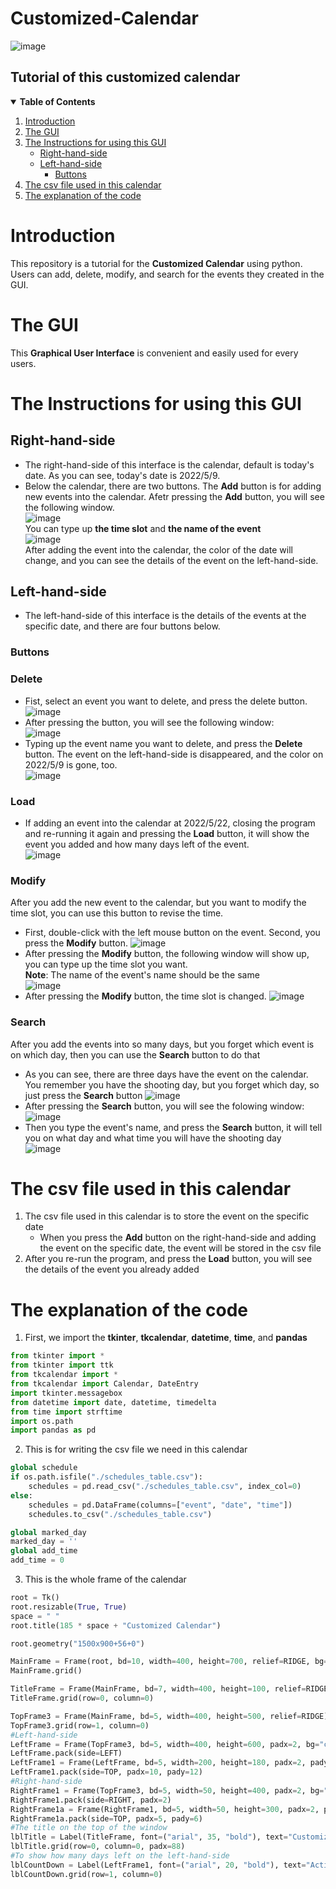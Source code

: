 # Customized-Calendar  
![image](https://user-images.githubusercontent.com/89577799/167335469-d17a9fae-d4cc-44aa-bcde-8d871bd006c7.png)
## Tutorial of this customized calendar
<details open="open">
  <summary><b>Table of Contents</b></summary>
  <ol>
    <li>
      <a href="#introduction">Introduction</a>
    </li>
    <li>
      <a href="#the-gui">The GUI</a> 
    </li>
    <li>
      <a href="#the-instructions-for-using-this-GUI">The Instructions for using this GUI</a>
      <ul>
        <li><a href="#right-hand-side">Right-hand-side</a></li>
        <li><a href="#left-hand-side">Left-hand-side</a>
          <ul>
            <li><a href="#buttons">Buttons</a></li>
          </ul>
        </li>  
      </ul>
    </li>
    <li><a href="#the-csv-file-used-in-this-calendar">The csv file used in this calendar</a></li>
    <li>
      <a href="#the-explanation-of-the-code">The explanation of the code</a> 
    </li>
  </ol>
</details>

# __Introduction__
This repository is a tutorial for the __Customized Calendar__ using python. Users can add, delete, modify, and search for the events they created in the GUI.
# __The GUI__
This __Graphical User Interface__ is convenient and easily used for every users.
# __The Instructions for using this GUI__
## __Right-hand-side__
* The right-hand-side of this interface is the calendar, default is today's date. As you can see, today's date is 2022/5/9.
* Below the calendar, there are two buttons. The __Add__ button is for adding new events into the calendar. Afetr pressing the __Add__ button, you will see the following window.  
![image](https://user-images.githubusercontent.com/89577799/167347447-0b204e9f-c9d9-47ec-9529-155ac1de7812.png)  
You can type up __the time slot__ and __the name of the event__    
![image](https://user-images.githubusercontent.com/89577799/167348835-614bc8ab-c69c-4984-a11b-8149ff4a4537.png)  
After adding the event into the calendar, the color of the date will change, and you can see the details of the event on the left-hand-side.
## __Left-hand-side__
* The left-hand-side of this interface is the details of the events at the specific date, and there are four buttons below.  
### __Buttons__
### __Delete__  
* Fist, select an event you want to delete, and press the delete button.
![image](https://user-images.githubusercontent.com/89577799/167351638-b38660d0-7503-41f3-ad22-efce9cf4e994.png)  
* After pressing the button, you will see the following window:  
![image](https://user-images.githubusercontent.com/89577799/167351832-2f24ab70-9338-4dca-849b-6c141ddf46e8.png)  
* Typing up the event name you want to delete, and press the __Delete__ button. The event on the left-hand-side is disappeared, and the color on 2022/5/9 is gone, too.  
![image](https://user-images.githubusercontent.com/89577799/167436578-8d0ee7f4-5dbe-4dc1-8b41-963406329fa8.png)  
### __Load__  
* If adding an event into the calendar at 2022/5/22, closing the program and re-running it again and pressing the __Load__ button, it will show the event you added and how many days left of the event.  
![image](https://user-images.githubusercontent.com/89577799/167354073-df236a5a-438f-46eb-abcc-d2ee45f6b5b1.png)  
### __Modify__  
After you add the new event to the calendar, but you want to modify the time slot, you can use this button to revise the time.  

* First, double-click with the left mouse button on the event. Second, you press the __Modify__ button.
![image](https://user-images.githubusercontent.com/89577799/167433357-08e0c8b8-5d88-4eb4-8a84-9c6e3740431b.png) 
* After pressing the __Modify__ button, the following window will show up, you can type up the time slot you want.  
__Note__: The name of the event's name should be the same  
![image](https://user-images.githubusercontent.com/89577799/167434398-fa261941-d611-43de-9d2e-ae72c8af6fd9.png)  
* After pressing the __Modify__ button, the time slot is changed.
![image](https://user-images.githubusercontent.com/89577799/167435229-6daa97b4-6acf-45c9-a980-7039ebae4103.png)  
### __Search__ 
After you add the events into so many days, but you forget which event is on which day, then you can use the __Search__ button to do that  
* As you can see, there are three days have the event on the calendar. You remember you have the shooting day, but you forget which day, so just press the __Search__ button 
![image](https://user-images.githubusercontent.com/89577799/167438743-f9fcac4c-0868-4979-a08e-b3f165481430.png)  
* After pressing the __Search__ button, you will see the folowing window:
![image](https://user-images.githubusercontent.com/89577799/167439592-7e4b6b43-0325-408f-bb46-1161418c9e80.png)  
* Then you type the event's name, and press the __Search__ button, it will tell you on what day and what time you will have the shooting day  
![image](https://user-images.githubusercontent.com/89577799/167439797-6b55c538-3edb-4b40-a7a5-89115ec33469.png)  
# __The csv file used in this calendar__
1. The csv file used in this calendar is to store the event on the specific date  
    * When you press the __Add__ button on the right-hand-side and adding the event on the specific date, the event will be stored in the csv file   
2. After you re-run the program, and press the __Load__ button, you will see the details of the event you already added  
# __The explanation of the code__  
1. First, we import the __tkinter__, __tkcalendar__, __datetime__, __time__, and __pandas__
```python
from tkinter import *
from tkinter import ttk
from tkcalendar import *
from tkcalendar import Calendar, DateEntry
import tkinter.messagebox
from datetime import date, datetime, timedelta
from time import strftime
import os.path
import pandas as pd
```
2. This is for writing the csv file we need in this calendar
```python
global schedule
if os.path.isfile("./schedules_table.csv"):
    schedules = pd.read_csv("./schedules_table.csv", index_col=0)
else:
    schedules = pd.DataFrame(columns=["event", "date", "time"])
    schedules.to_csv("./schedules_table.csv")

global marked_day
marked_day = ''
global add_time
add_time = 0
```
3. This is the whole frame of the calendar
```python
root = Tk()
root.resizable(True, True)
space = " "
root.title(185 * space + "Customized Calendar")

root.geometry("1500x900+56+0")

MainFrame = Frame(root, bd=10, width=400, height=700, relief=RIDGE, bg="cadetblue")
MainFrame.grid()

TitleFrame = Frame(MainFrame, bd=7, width=400, height=100, relief=RIDGE)
TitleFrame.grid(row=0, column=0)

TopFrame3 = Frame(MainFrame, bd=5, width=400, height=500, relief=RIDGE)
TopFrame3.grid(row=1, column=0)
#Left-hand-side
LeftFrame = Frame(TopFrame3, bd=5, width=400, height=600, padx=2, bg="cadet blue", relief=RIDGE)
LeftFrame.pack(side=LEFT)
LeftFrame1 = Frame(LeftFrame, bd=5, width=200, height=180, padx=2, pady=4, relief=RIDGE)
LeftFrame1.pack(side=TOP, padx=10, pady=12)
#Right-hand-side
RightFrame1 = Frame(TopFrame3, bd=5, width=50, height=400, padx=2, bg="cadet blue", relief=RIDGE)
RightFrame1.pack(side=RIGHT, padx=2)
RightFrame1a = Frame(RightFrame1, bd=5, width=50, height=300, padx=2, pady=2, relief=RIDGE)
RightFrame1a.pack(side=TOP, padx=5, pady=6)
#The title on the top of the window
lblTitle = Label(TitleFrame, font=("arial", 35, "bold"), text="Customized Calendar in Python", bd=7)
lblTitle.grid(row=0, column=0, padx=88)
#To show how many days left on the left-hand-side
lblCountDown = Label(LeftFrame1, font=("arial", 20, "bold"), text="Activity Countdown", bd=7)
lblCountDown.grid(row=1, column=0)
```
